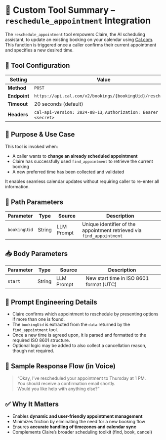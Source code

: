 # 🔁 Custom Tool Summary – `reschedule_appointment` Integration

The `reschedule_appointment` tool empowers Claire, the AI scheduling assistant, to update an existing booking on your calendar using [Cal.com](https://cal.com). This function is triggered once a caller confirms their current appointment and specifies a new desired time.



## 🔧 Tool Configuration

| Setting         | Value                                                               |
|----------------|---------------------------------------------------------------------|
| **Method**      | `POST`                                                              |
| **Endpoint**    | `https://api.cal.com/v2/bookings/{bookingUid}/reschedule`          |
| **Timeout**     | 20 seconds (default)                                                |
| **Headers**     | `cal-api-version: 2024-08-13`, `Authorization: Bearer <secret>`     |



## 🧠 Purpose & Use Case

This tool is invoked when:
- A caller wants to **change an already scheduled appointment**
- Claire has successfully used `find_appointment` to retrieve the current booking
- A new preferred time has been collected and validated

It enables seamless calendar updates without requiring caller to re-enter all information.



## 🔂 Path Parameters

| Parameter      | Type    | Source     | Description                                                       |
|----------------|---------|------------|-------------------------------------------------------------------|
| `bookingUid`   | String  | LLM Prompt | Unique identifier of the appointment retrieved via `find_appointment` |



## 📥 Body Parameters

| Parameter  | Type    | Source     | Description                                   |
|------------|---------|------------|-----------------------------------------------|
| `start`    | String  | LLM Prompt | New start time in ISO 8601 format (UTC)       |



## 🧾 Prompt Engineering Details

- Claire confirms which appointment to reschedule by presenting options if more than one is found.
- The `bookingUid` is extracted from the `data` returned by the `find_appointment` tool.
- Once a new time is agreed upon, it is parsed and formatted to the required ISO 8601 structure.
- Optional logic may be added to also collect a cancellation reason, though not required.



## 📢 Sample Response Flow (in Voice)

> “Okay, I’ve rescheduled your appointment to Thursday at 1 PM.  
You should receive a confirmation email shortly.  
Would you like help with anything else?”



## ✅ Why It Matters

- Enables **dynamic and user-friendly appointment management**
- Minimizes friction by eliminating the need for a new booking flow
- Ensures **accurate handling of timezones and calendar sync**
- Complements Claire’s broader scheduling toolkit (find, book, cancel)
